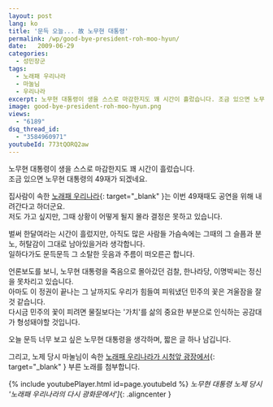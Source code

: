 ```yaml
---
layout: post
lang: ko
title: '문득 오늘... 故 노무현 대통령'
permalink: /wp/good-bye-president-roh-moo-hyun/
date:   2009-06-29
categories:
  - 성민장군
tags:
  - 노래패 우리나라
  - 마눌님
  - 우리나라
excerpt: 노무현 대통령이 생을 스스로 마감한지도 꽤 시간이 흘렀습니다. 조금 있으면 노무현 대통령의 49재가 되겠네요. 집사람이 속한 노래패 우리나라는 이번 49재때도 공연을 위해 내려간다고 하더군요. 저도 가고 싶지만, 그때 상황이 어떻게 될지 몰라 결정은 못하고 있습니다. 벌써 한달여라는 시간이 흘렀지만, 아직도 많은 사람들 가슴속에는 그때의 그 슬픔과 분노, 허탈감이 그대로 남아있을거라 생각합니다. 일하다가도 문득문득 그 소탈한 웃음과 주름이 떠오른곤 합니다. 언론보도를 보니, 노무현 대통령을 죽음으로 몰아갔던 검찰, 한나라당, 이명박씨는 정신을 못차리고, Que Sera, Sera(될대로 되라) 를 외치고 있습니다. [...]
image: good-bye-president-roh-moo-hyun.png
views:
  - "6189"
dsq_thread_id:
  - "3584960971"
youtubeId: 773tQORQ2aw
---
```


노무현 대통령이 생을 스스로 마감한지도 꽤 시간이 흘렀습니다.  
조금 있으면 노무현 대통령의 49재가 되겠네요.
  
집사람이 속한 [노래패 우리나라](http://www.uni-nara.com/){: target="_blank" }는 이번 49재때도 공연을 위해 내려간다고 하더군요.  
저도 가고 싶지만, 그때 상황이 어떻게 될지 몰라 결정은 못하고 있습니다.

벌써 한달여라는 시간이 흘렀지만, 아직도 많은 사람들 가슴속에는 그때의 그 슬픔과 분노, 허탈감이 그대로 남아있을거라 생각합니다.  
일하다가도 문득문득 그 소탈한 웃음과 주름이 떠오른곤 합니다.

언론보도를 보니, 노무현 대통령을 죽음으로 몰아갔던 검찰, 한나라당, 이명박씨는 정신을 못차리고 있습니다.  
아마도 이 정권이 끝나는 그 날까지도 우리가 힘들여 피워냈던 민주의 꽃은 겨울잠을 잘 것 같습니다.  
다시금 민주의 꽃이 피려면 물질보다는 '가치'를 삶의 중요한 부분으로 인식하는 공감대가 형성돼야할 것입니다.

오늘 문득 너무 보고 싶은 노무현 대통령을 생각하며, 짧은 글 하나 남깁니다.
  
그리고, 노제 당시 마눌님이 속한 [노래패 우리나라가 시청앞 광장에서](http://www.uni-nara.com/508){: target="_blank" } 부른 노래를 첨부합니다.

{% include youtubePlayer.html id=page.youtubeId %}
*노무현 대통령 노제 당시 '노래패 우리나라의 다시 광화문에서']*{: .aligncenter }
